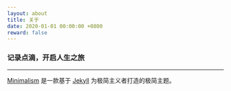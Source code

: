 ```yaml
---
layout: about
title: 关于
date: 2020-01-01 00:00:00 +0800
reward: false
---
```


### 记录点滴，开启人生之旅

---

[Minimalism] 是一款基于 [Jekyll] 为极简主义者打造的极简主题。

[Minimalism]: https://github.com/showzeng/Minimalism
[Jekyll]: https://jekyllrb.com/
